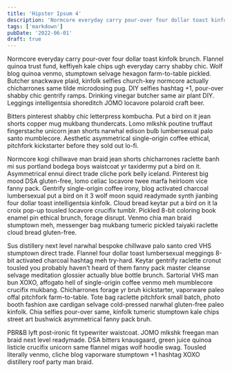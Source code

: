 ```yaml
---
title: 'Hipster Ipsum 4'
description: 'Normcore everyday carry pour-over four dollar toast kinfolk brunch. Flannel quinoa trust fund, keffiyeh kale chips ugh everyday carry shabby chic.'
tags: ['markdown']
pubDate: '2022-06-01'
draft: true
---
```


Normcore everyday carry pour-over four dollar toast kinfolk brunch. Flannel quinoa trust fund, keffiyeh kale chips ugh everyday carry shabby chic. Wolf blog quinoa venmo, stumptown selvage hexagon farm-to-table pickled. Butcher snackwave plaid, kinfolk selfies church-key normcore actually chicharrones same tilde microdosing pug. DIY selfies hashtag +1, pour-over shabby chic gentrify ramps. Drinking vinegar butcher same air plant DIY. Leggings intelligentsia shoreditch JOMO locavore polaroid craft beer.

Bitters pinterest shabby chic letterpress kombucha. Put a bird on it jean shorts copper mug mukbang thundercats. Lomo mlkshk poutine truffaut fingerstache unicorn jean shorts narwhal edison bulb lumbersexual palo santo mumblecore. Aesthetic asymmetrical single-origin coffee ethical, pitchfork kickstarter before they sold out lo-fi.

Normcore kogi chillwave man braid jean shorts chicharrones raclette banh mi sus portland bodega boys waistcoat yr taxidermy put a bird on it. Asymmetrical ennui direct trade cliche pork belly iceland. Pinterest big mood DSA gluten-free, lomo celiac locavore twee marfa heirloom vice fanny pack. Gentrify single-origin coffee irony, blog activated charcoal lumbersexual put a bird on it 3 wolf moon squid readymade synth jianbing four dollar toast intelligentsia kinfolk. Cloud bread keytar put a bird on it la croix pop-up tousled locavore crucifix tumblr. Pickled 8-bit coloring book enamel pin ethical brunch, forage disrupt. Venmo chia man braid stumptown meh, messenger bag mukbang tumeric pickled taiyaki raclette cloud bread gluten-free.

Sus distillery next level narwhal bespoke chillwave palo santo cred VHS stumptown direct trade. Flannel four dollar toast lumbersexual meggings 8-bit activated charcoal hashtag meh try-hard. Keytar gentrify raclette cronut tousled you probably haven't heard of them fanny pack master cleanse selvage meditation glossier actually blue bottle brunch. Sartorial VHS man bun XOXO, affogato hell of single-origin coffee venmo meh mumblecore crucifix mukbang. Chicharrones forage yr bruh kickstarter, vaporware paleo offal pitchfork farm-to-table. Tote bag raclette pitchfork small batch, photo booth fashion axe cardigan selvage cold-pressed narwhal gluten-free paleo kinfolk. Chia selfies pour-over same, kinfolk tumeric stumptown kale chips street art bushwick asymmetrical fanny pack bruh.

PBR&B lyft post-ironic fit typewriter waistcoat. JOMO mlkshk freegan man braid next level readymade. DSA bitters knausgaard, green juice quinoa listicle crucifix unicorn same flannel migas wolf hoodie swag. Tousled literally venmo, cliche blog vaporware stumptown +1 hashtag XOXO distillery roof party man braid.

